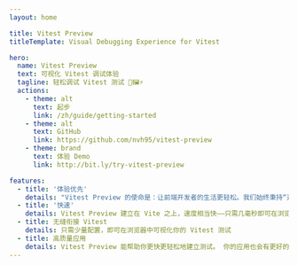 ```yaml
---
layout: home

title: Vitest Preview
titleTemplate: Visual Debugging Experience for Vitest

hero:
  name: Vitest Preview
  text: 可视化 Vitest 调试体验
  tagline: 轻松调试 Vitest 测试 🧪🖼⚡️
  actions:
    - theme: alt
      text: 起步
      link: /zh/guide/getting-started
    - theme: alt
      text: GitHub
      link: https://github.com/nvh95/vitest-preview
    - theme: brand
      text: 体验 Demo
      link: http://bit.ly/try-vitest-preview

features:
  - title: '体验优先'
    details: "Vitest Preview 的使命是：让前端开发者的生活更轻松。我们始终秉持“开发体验优先”的理念。"
  - title: '快速'
    details: Vitest Preview 建立在 Vite 之上，速度相当快——只需几毫秒即可在浏览器中响应更改。
  - title: 无缝衔接 Vitest
    details: 只需少量配置，即可在浏览器中可视化你的 Vitest 测试
  - title: 高质量应用
    details: Vitest Preview 能帮助你更快更轻松地建立测试。 你的应用也会有更好的可靠性和拓展性。
---
```

